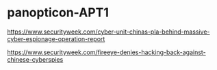 # panopticon-APT1

https://www.securityweek.com/cyber-unit-chinas-pla-behind-massive-cyber-espionage-operation-report

https://www.securityweek.com/fireeye-denies-hacking-back-against-chinese-cyberspies
